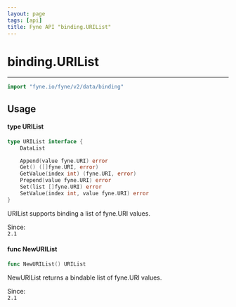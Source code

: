 ```yaml
---
layout: page
tags: [api]
title: Fyne API "binding.URIList"
---
```


# binding.URIList
---
```go
import "fyne.io/fyne/v2/data/binding"
```

## Usage

#### type URIList

```go
type URIList interface {
	DataList

	Append(value fyne.URI) error
	Get() ([]fyne.URI, error)
	GetValue(index int) (fyne.URI, error)
	Prepend(value fyne.URI) error
	Set(list []fyne.URI) error
	SetValue(index int, value fyne.URI) error
}
```

URIList supports binding a list of fyne.URI values.


<div class="since">Since: <code>
2.1</code></div>

#### func  NewURIList

```go
func NewURIList() URIList
```
NewURIList returns a bindable list of fyne.URI values.


<div class="since">Since: <code>
2.1</code></div>

